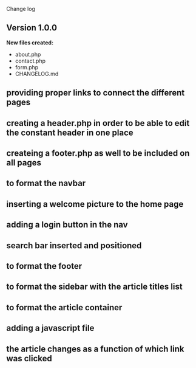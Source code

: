 Change log

## Version 1.0.0

**New files created:**
- about.php
- contact.php
- form.php
- CHANGELOG.md

providing proper links to connect the different pages
---
creating a header.php in order to be able to edit the constant header in one place
---
createing a footer.php as well to be included on all pages
---
to format the navbar
---
inserting a welcome picture to the home page
---
adding a login button in the nav
---
search bar inserted and positioned
---
to format the footer
---
to format the sidebar with the article titles list
---
to format the article container
---
adding a javascript file
---
the article changes as a function of which link was clicked
---
